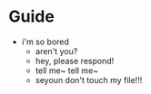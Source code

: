 # Guide
* i'm so bored
  * aren't you? 
  * hey, please respond!
  * tell me~ tell me~
  * seyoun don't touch my file!!!
